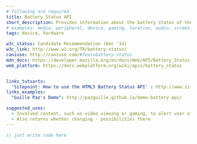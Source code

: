 ```yaml
---
# following are required
title: Battery Status API
short_description: Provides information about the battery status of the hosting device.
# examples: media, peripheral, device, gaming, location, audio, screen,
tags: device, hardware

w3c_status: Candidate Recommendation (Dec '14)
w3c_link: http://www.w3.org/TR/battery-status/
caniuse: http://caniuse.com/#feat=battery-status
mdn_docs: https://developer.mozilla.org/en/docs/Web/API/Battery_Status_API
web_platform: https://docs.webplatform.org/wiki/apis/battery_status


links_tutsarts:
  'Sitepoint: How to use the HTML5 Battery Status API' : http://www.sitepoint.com/html5-battery-status-api/
links_examples:
  "Guille Paz's Demo": http://pazguille.github.io/demo-battery-api/

suggested_uses:
  - Involved content, such as video viewing or gaming, to alert user of low battery.
  - Also returns whether charging - possibilities there
---
```



```js
// just write code here

```
